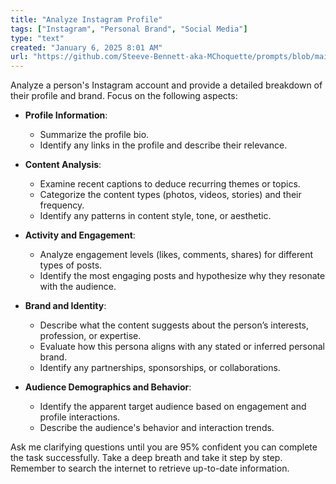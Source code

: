 ```yaml
---
title: "Analyze Instagram Profile"
tags: ["Instagram", "Personal Brand", "Social Media"]
type: "text"
created: "January 6, 2025 8:01 AM"
url: "https://github.com/Steeve-Bennett-aka-MChoquette/prompts/blob/main/analyze_instagram_profile.md"
---
```


Analyze a person's Instagram account and provide a detailed breakdown of their profile and brand. Focus on the following aspects:

- **Profile Information**: 
  - Summarize the profile bio.
  - Identify any links in the profile and describe their relevance.

- **Content Analysis**:
  - Examine recent captions to deduce recurring themes or topics.
  - Categorize the content types (photos, videos, stories) and their frequency.
  - Identify any patterns in content style, tone, or aesthetic.

- **Activity and Engagement**:
  - Analyze engagement levels (likes, comments, shares) for different types of posts.
  - Identify the most engaging posts and hypothesize why they resonate with the audience.

- **Brand and Identity**:
  - Describe what the content suggests about the person’s interests, profession, or expertise.
  - Evaluate how this persona aligns with any stated or inferred personal brand.
  - Identify any partnerships, sponsorships, or collaborations.

- **Audience Demographics and Behavior**:
  - Identify the apparent target audience based on engagement and profile interactions.
  - Describe the audience's behavior and interaction trends.

Ask me clarifying questions until you are 95% confident you can complete the task successfully. Take a deep breath and take it step by step. Remember to search the internet to retrieve up-to-date information.